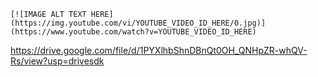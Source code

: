     [![IMAGE ALT TEXT HERE](https://img.youtube.com/vi/YOUTUBE_VIDEO_ID_HERE/0.jpg)](https://www.youtube.com/watch?v=YOUTUBE_VIDEO_ID_HERE)

https://drive.google.com/file/d/1PYXlhbShnDBnQt0OH_QNHpZR-whQV-Rs/view?usp=drivesdk 
